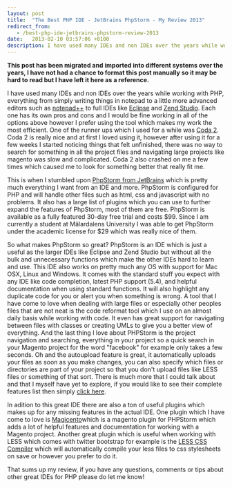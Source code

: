 ```yaml
---
layout: post
title:  "The Best PHP IDE - JetBrains PhpStorm - My Review 2013"
redirect_from:
   - /best-php-ide-jetbrains-phpstorm-review-2013
date:   2013-02-10 03:57:06 +0100
description: I have used many IDEs and non IDEs over the years while working with PHP, everything from simply writing things in notepad to a little more advanced editors such as...
---
```


**This post has been migrated and imported into different systems over the years, I have not had a chance to format this post manually so it may be hard to read but I have left it here as a reference.**

I have used many IDEs and non IDEs over the years while working with PHP, everything from simply writing things in notepad to a little more advanced editors such as [notepad++](http://notepad-plus-plus.org/ "Notepad++") to full IDEs like [Eclipse](http://www.eclipse.org/ "Eclipse") and [Zend Studio](http://www.zend.com/en/products/studio/ "Zend Studio"). Each one has its own pros and cons and I would be fine working in all of the options above however I prefer using the tool which makes my work the most efficient. One of the runner ups which I used for a while was [Coda 2](http://panic.com/coda/ "Coda 2"). Coda 2 is really nice and at first I loved using it, however after using it for a few weeks I started noticing things that felt unfinished, there was no way to search for something in all the project files and navigating large projects like magento was slow and complicated. Coda 2 also crashed on me a few times which caused me to look for something better that really fit me.  
  
 This is when I stumbled upon [PhpStorm from JetBrains](http://www.jetbrains.com/phpstorm/ "PHPStorm from Jetbrains") which is pretty much everything I want from an IDE and more. PhpStorm is configured for PHP and will handle other files such as html, css and javascript with no problems. It also has a large list of plugins which you can use to further expand the features of PhpStorm, most of them are free. PhpStorm is available as a fully featured 30-day free trial and costs $99. Since I am currently a student at Mälardalens University I was able to get PhpStorm under the academic license for $29 which was really nice of them.  
  
 So what makes PhpStorm so great? PhpStorm is an IDE which is just a useful as the larger IDEs like Eclipse and Zend Studio but without all the bulk and unnecessary functions which make the other IDEs hard to learn and use. This IDE also works on pretty much any OS with support for Mac OSX, Linux and Windows. It comes with the standard stuff you expect with any IDE like code completion, latest PHP support (5.4), and helpful documentation when using standard functions. It will also highlight any duplicate code for you or alert you when something is wrong. A tool that I have come to love when dealing with large files or especially other peoples files that are not neat is the code reformat tool which I use on an almost daily basis while working with code. It even has great support for navigating between files with classes or creating UMLs to give you a better view of everything. And the last thing I love about PHPStorm is the project navigation and searching, everything in your project so a quick search in your Magento project for the word "facebook" for example only takes a few seconds. Oh and the autoupload feature is great, it automatically uploads your files as soon as you make changes, you can also specify which files or directories are part of your project so that you don't upload files like LESS files or something of that sort. There is much more that I could talk about and that I myself have yet to explore, if you would like to see their complete features list then simply [click here](http://www.jetbrains.com/phpstorm/features/index.html "PHPStorm features list").  
  
 In adition to this great IDE there are also a ton of useful plugins which makes up for any missing features in the actual IDE. One plugin which I have come to love is [Magicento](http://magicento.com/ "Magicento PHPStorm Plugin")which is a magento plugin for PHPStorm which adds a lot of helpful features and documentation for working with a Magento project. Another great plugin which is useful when working with LESS which comes with twitter bootstrap for example is the [LESS CSS Compiler](http://plugins.jetbrains.com/plugin?pr=idea&pluginId=7059 "LESS CSS Compiler for PHPStorm") which will automatically compile your less files to css stylesheets on save or however you prefer to do it.  
  
 That sums up my review, if you have any questions, comments or tips about other great IDEs for PHP please do let me know!
